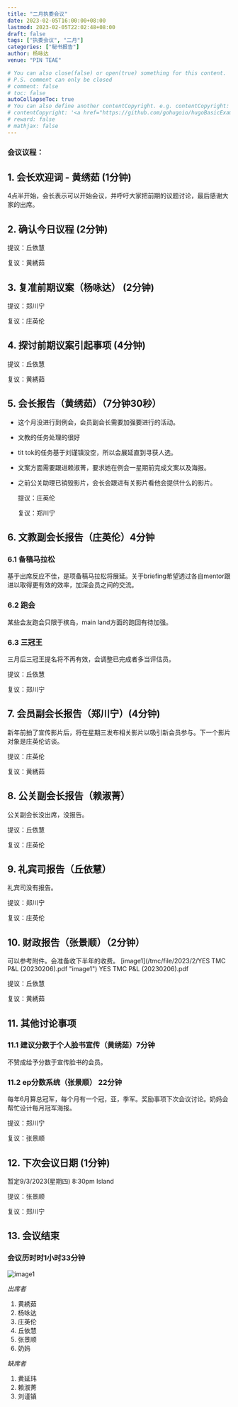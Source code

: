```yaml
---
title: "二月执委会议"
date: 2023-02-05T16:00:00+08:00
lastmod: 2023-02-05T22:02:48+08:00
draft: false
tags: ["执委会议", "二月"]
categories: ["秘书报告"]
author: 杨咏达
venue: "PIN TEAE"

# You can also close(false) or open(true) something for this content.
# P.S. comment can only be closed
# comment: false
# toc: false
autoCollapseToc: true
# You can also define another contentCopyright. e.g. contentCopyright: "This is another copyright."
# contentCopyright: '<a href="https://github.com/gohugoio/hugoBasicExample" rel="noopener" target="_blank">See origin</a>'
# reward: false
# mathjax: false
---
```


### 会议议程：
## 1. 会长欢迎词 - 黄绣茹 (1分钟)
4点半开始，会长表示可以开始会议，并呼吁大家把前期的议题讨论，最后感谢大家的出席。



## 2. 确认今日议程 (2分钟)

  提议：丘依慧

  复议：黄綉茹
 
      
## 3. 复准前期议案（杨咏达） (2分钟)
  提议：郑川宁

  复议：庄英伦

## 4. 探讨前期议案引起事项 (4分钟)

  提议：丘依慧

  复议：黄綉茹

## 5. 会长报告（黄绣茹）（7分钟30秒）

- 这个月没进行到例会，会员副会长需要加强要进行的活动。
- 文教的任务处理的很好
- tit tok的任务基于刘谨镇没空，所以会展延直到寻获人选。
- 文案方面需要跟进赖淑菁，要求她在例会一星期前完成文案以及海报。
- 之前公关助理已销毁影片，会长会跟进有关影片看他会提供什么的影片。


  提议：庄英伦

  复议：郑川宁

## 6. 文教副会长报告（庄英伦）4分钟

### 6.1 备稿马拉松
基于出席反应不佳，是项备稿马拉松将展延。关于briefing希望透过各自mentor跟进以取得更有效的效率，加深会员之间的交流。

### 6.2 跑会
某些会友跑会只限于槟岛，main land方面的跑回有待加强。

### 6.3 三冠王
三月后三冠王提名将不再有效，会调整已完成者多当评估员。

  提议：丘依慧

  复议：郑川宁


## 7. 会员副会长报告（郑川宁）(4分钟)

新年前拍了宣传影片后，将在星期三发布相关影片以吸引新会员参与。下一个影片对象是庄英伦访谈。

  提议：庄英伦

  复议：黄綉茹

## 8. 公关副会长报告（赖淑菁）

公关副会长没出席，没报告。

  提议：丘依慧

  复议：庄英伦

## 9. 礼宾司报告（丘依慧）
礼宾司没有报告。


  提议：郑川宁

  复议：庄英伦

## 10. 财政报告（张景顺）（2分钟）
可以参考附件。会准备收下半年的收费。
[image1](/tmc/file/2023/2/YES TMC P&L (20230206).pdf "image1")
YES TMC P&L (20230206).pdf

  提议：丘依慧

  复议：黄綉茹

## 11. 其他讨论事项 

### 11.1 建议分数于个人脸书宣传（黄绣茹）7分钟
不赞成给予分数于宣传脸书的会员。

### 11.2 ep分数系统（张景顺） 22分钟
每年6月算总冠军，每个月有一个冠，亚，季军。奖励事项下次会议讨论。奶妈会帮忙设计每月冠军海报。



  提议：郑川宁

  复议：张景顺


## 12. 下次会议日期 (1分钟)
  暂定9/3/2023(星期四) 8:30pm Island




  提议：张景顺

  复议：郑川宁

## 13. 会议结束


 
### 会议历时时1小时33分钟


![image1](/tmc/file/2023/2/1.jpeg "image1")

*出席者*
1. 黄綉茹
2. 杨咏达 
3. 庄英伦
4. 丘依慧
5. 张景顺
6. 奶妈

*缺席者*
1. 黄延玮
2. 赖淑菁
3. 刘谨镇

